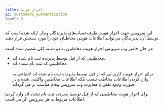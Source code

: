 ```yaml
---
title: احراز هویت 
id: customers_authentication
level: 2
---
```


این سرویس جهت احراز هویت طرف‌حساب‌های پذیرندگان وندار ارائه شده است که توسط آن، پذیرندگان می‌توانند اطلاعات هویتی مخاطبان خود را مورد سنجش قرار دهند.\
\
در حال حاضر وب سرویس احراز هویت مخاطبین به دو دسته کلی تقصیم شده است:
- مخاطبینی که از قبل توسط پذیرنده ثبت نام شده اند.
- مخاطبینی که ثبت نام نشده اند.\
\
برای احراز هویت کاربرانی که از قبل توسط پذیرنده ثبت نام شده اند احتیاجی به وارد کردن اطلاعات مخاطب نیست بلکه اطلاعات مخاطبین واکشی شده و در صورت وجود نقض یا مغایرت وب سرویس پیغام مناسب بر می گرداند.

برای احراز هویت مخاطبینی که از قبل توسط پذیرنده ثبت نام نشده اند وارد کردن اطلاعات مربوط به هر سرویس الزامی است.

